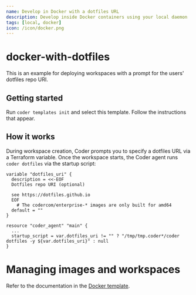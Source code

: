 ```yaml
---
name: Develop in Docker with a dotfiles URL
description: Develop inside Docker containers using your local daemon
tags: [local, docker]
icon: /icon/docker.png
---
```


# docker-with-dotfiles

This is an example for deploying workspaces with a prompt for the users' dotfiles repo URI.

## Getting started

Run `coder templates init` and select this template. Follow the instructions that appear.

## How it works

During workspace creation, Coder prompts you to specify a dotfiles URL via a Terraform variable. Once the workspace starts, the Coder agent runs `coder dotfiles` via the startup script:

```hcl
variable "dotfiles_uri" {
  description = <<-EOF
  Dotfiles repo URI (optional)

  see https://dotfiles.github.io
  EOF
    # The codercom/enterprise-* images are only built for amd64
  default = ""
}

resource "coder_agent" "main" {
  ...
  startup_script = var.dotfiles_uri != "" ? "/tmp/tmp.coder*/coder dotfiles -y ${var.dotfiles_uri}" : null
}
```

# Managing images and workspaces

Refer to the documentation in the [Docker template](../docker/README.md).
